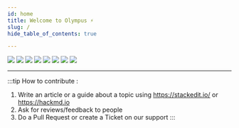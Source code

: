 ```yaml
---
id: home
title: Welcome to Olympus ⚡
slug: /
hide_table_of_contents: true

---
```

<p align="center">
<div>
    <imagen>
        <img src="https://imageshack.com/i/poeP1gD4g"  />
        <img  src="https://i.imgur.com/ph8wEkm.gif" />
    </imagen>
    <imagen2>
        <a href="https://discord.gg/RUk4r4T" rel="some text"><img  src="https://i.imgur.com/7bRhHki.gif" /></a>
        <a href="https://dashboard.olympusgg.com" rel="some text"><img  src="https://i.imgur.com/sTeEOaR.gif" /></a>
        <a href="https://dashboard.olympusgg.com" rel="some text"><img  src="https://i.imgur.com/9D6F0s8.gif" /></a>
    </imagen2>
    <imagen3>
        <img  src="https://i.imgur.com/s7yheFI.gif" />
        <img  src="https://i.imgur.com/JO9Bd11.gif" />
        <img  src="https://i.imgur.com/o5dHQIY.gif" />
    </imagen3>
</div>
</p>

---
:::tip How to contribute :
1. Write an article or a guide about a topic using https://stackedit.io/ or https://hackmd.io
2. Ask for reviews/feedback to people
3. Do a Pull Request or create a Ticket on our support
:::
